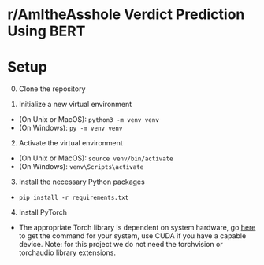 # r/AmItheAsshole Verdict Prediction Using BERT



# Setup

0. Clone the repository

1. Initialize a new virtual environment
- (On Unix or MacOS): `python3 -m venv venv`
- (On Windows): `py -m venv venv`

2. Activate the virtual environment
- (On Unix or MacOS): `source venv/bin/activate`
- (On Windows): `venv\Scripts\activate`

3. Install the necessary Python packages
- `pip install -r requirements.txt`

4. Install PyTorch
- The appropriate Torch library is dependent on system hardware, go [here](https://pytorch.org/get-started/locally/#start-locally) to get the command for your system, use CUDA if you have a capable device. Note: for this project we do not need the torchvision or torchaudio library extensions.